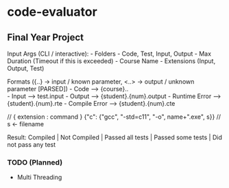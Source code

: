 # code-evaluator
## Final Year Project

Input Args (CLI / interactive):
	- Folders - Code, Test, Input, Output
	- Max Duration (Timeout if this is exceeded)
	- Course Name
	- Extensions (Input, Output, Test)
	
Formats ({..} -> input / known parameter, 
		 <..> -> output / unknown parameter [PARSED])
	- Code   --> {course}.<student>.<extension>          
	- Input  --> test<num>.input
	- Output --> {student}.{num}.output
	- Runtime Error --> {student}.{num}.rte
	- Compile Error --> {student}.{num}.cte
	
	

// { extension : command }
{"c": {"gcc", "-std=c11", "-o", name+".exe", s}}   // s <- filename

Result: 
	Compiled | Not Compiled | Passed all tests | Passed some tests | Did not pass any test


### TODO (Planned)
- Multi Threading